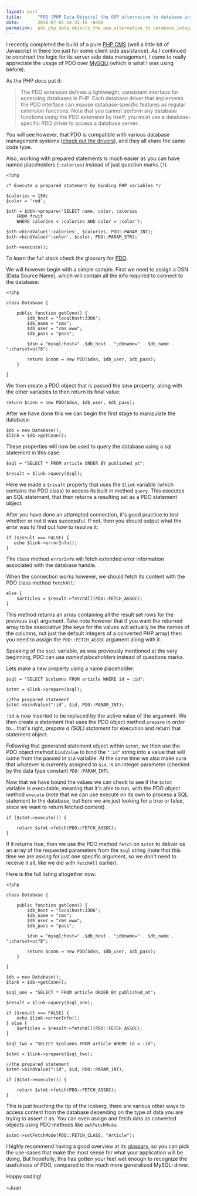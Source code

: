 ```yaml
---
layout: post
title:      "PDO (PHP Data Objects) the OOP alternative to database integration"
date:       2018-07-05 14:35:16 -0400
permalink:  pdo_php_data_objects_the_oop_alternative_to_database_integration
---
```


I recently completed the build of a pure [PHP CMS](https://github.com/JuanGongora/PHP-CMS-Example/tree/master) (well a little bit of Javascript in there too just for some client side assistance). As I continued to construct the logic for its server side data management, I came to really appreciate the usage of PDO over [MySQLi](http://php.net/manual/en/book.mysqli.php) (which is what I was using before).

As the PHP docs put it:

> The PDO extension defines a lightweight, consistent interface for accessing databases in PHP. Each database driver that implements the PDO interface can expose database-specific features as regular extension functions. Note that you cannot perform any database functions using the PDO extension by itself; you must use a database-specific PDO driver to access a database server.

You will see however, that PDO is compatible with various database management systems ([check out the drivers](http://php.net/manual/en/pdo.drivers.php)), and they all share the same code type.

Also, working with prepared statements is much easier as you can have named placeholders (`:calories`) instead of just question marks (`?`).

```
<?php

/* Execute a prepared statement by binding PHP variables */

$calories = 150;
$color = 'red';

$sth = $dbh->prepare('SELECT name, color, calories
    FROM fruit
    WHERE calories < :calories AND color = :color');
		
$sth->bindValue(':calories', $calories, PDO::PARAM_INT);
$sth->bindValue(':color', $color, PDO::PARAM_STR);

$sth->execute();
```

To learn the full stack check the glossary for [PDO](http://php.net/manual/en/book.pdo.php).

We will however begin with a simple sample. First we need to assign a DSN (Data Source Name), which will contain all the info required to connect to the database:

```
<?php

class Database {

    public function getConn() {
        $db_host = "localhost:3306";
        $db_name = "cms";
        $db_user = "cms_www";
        $db_pass = "pass";

        $dsn = "mysql:host=" .$db_host . ";dbname=" . $db_name . ";charset=utf8";

        return $conn = new PDO($dsn, $db_user, $db_pass);
    }

}
```

We then create a PDO object that is passed the `$dsn` property, along with the other variables to then return its final value:

`return $conn = new PDO($dsn, $db_user, $db_pass);`

After we have done this we can begin the first stage to manipulate the database:

```
$db = new Database();
$link = $db->getConn();
```

These properties will now be used to query the database using a sql statement in this case:

```
$sql = "SELECT * FROM article ORDER BY published_at";

$result = $link->query($sql);
```

Here we made a `$result` property that uses the `$link` variable (which contains the PDO class) to access its built in method `query`. This executes an SQL statement, that then returns a resulting set as a PDO statement object.

After you have done an attempted connection, it's good practice to test whether or not it was successful. If not, then you should output what the error was to find out how to resolve it:

```
if ($result === FALSE) {
   echo $link->errorInfo();
}
```

The class method `errorInfo` will fetch extended error information associated with the database handle.

When the connection works however, we should fetch its content with the PDO class method `fetchAll`:

```
else {
    $articles = $result->fetchAll(PDO::FETCH_ASSOC);
}
```

This method returns an array containing all the result set rows for the previous `$sql` argument. Take note however that if you want the returned array to be associative (the keys for the values will actually be the names of the columns, not just the default integers of a converted PHP array) then you need to assign the `PDO::FETCH_ASSOC` argument along with it.

Speaking of the `$sql` variable, as was previously mentioned at the very beginning, PDO can use 
*named placeholders* instead of questions marks.

Lets make a new property using a name placeholder:

```
$sql = "SELECT $columns FROM article WHERE id = :id";

$stmt = $link->prepare($sql);

//the prepared statement
$stmt->bindValue(":id", $id, PDO::PARAM_INT);
```

`:id` is now inserted to be replaced by the active value of the argument. We then create a statement that uses the PDO object method `prepare` in order to... that's right, *prepare a (SQL) statement* for execution and return that statement object.

Following that generated statement object within `$stmt`, we then use the PDO object method `bindValue` to bind the `":id"` string into a value that will come from the passed in `$id` variable. At the same time we also make sure that whatever is currently assigned to `$id`, is an integer parameter (checked by the data type constant `PDO::PARAM_INT`).

Now that we have bound the values we can check to see if the `$stmt` variable is executable, meaning that it's able to run, with the PDO object method `execute` (note that we can use execute on its own to process a SQL statement to the database, but here we are just looking for a true or false, since we want to return fetched content).

```
if ($stmt->execute()) {

    return $stmt->fetch(PDO::FETCH_ASSOC);
}
```

If it returns true, then we use the PDO method `fetch` on `$stmt` to deliver us an array of the requested parameters from the `$sql` string (note that this time we are asking for just one specific argument, so we don't need to receive it all, like we did with `fetchAll` earlier).

Here is the full listing altogether now:

```
<?php

class Database {

    public function getConn() {
        $db_host = "localhost:3306";
        $db_name = "cms";
        $db_user = "cms_www";
        $db_pass = "pass";

        $dsn = "mysql:host=" .$db_host . ";dbname=" . $db_name . ";charset=utf8";

        return $conn = new PDO($dsn, $db_user, $db_pass);
    }

}

$db = new Database();
$link = $db->getConn();

$sql_one = "SELECT * FROM article ORDER BY published_at";

$result = $link->query($sql_one);

if ($result === FALSE) {
    echo $link->errorInfo();
} else {
    $articles = $result->fetchAll(PDO::FETCH_ASSOC);
}

$sql_two = "SELECT $columns FROM article WHERE id = :id";

$stmt = $link->prepare($sql_two);

//the prepared statement
$stmt->bindValue(":id", $id, PDO::PARAM_INT);

if ($stmt->execute()) {

    return $stmt->fetch(PDO::FETCH_ASSOC);
}
```

This is just touching the tip of the iceberg, there are various other ways to access content from the database depending on the type of data you are trying to assert it as. You can even assign and fetch data as converted objects using PDO methods like `setFetchMode`:

`$stmt->setFetchMode(PDO::FETCH_CLASS, "Article");`

I highly recommend having a good overview at its [glossary](http://php.net/manual/en/book.pdo.php), so you can pick the use-cases that make the most sense for what your application will be doing. But hopefully, this has gotten your feet wet enough to recognize the usefulness of PDO, compared to the much more generalized MySQLi driver.

Happy coding!

~Juan
